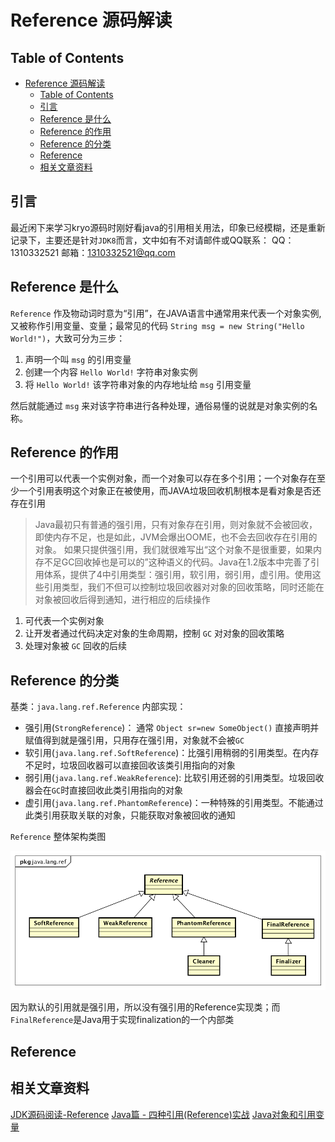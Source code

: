 # Reference 源码解读

## Table of Contents

- [Reference 源码解读](#reference-%e6%ba%90%e7%a0%81%e8%a7%a3%e8%af%bb)
  - [Table of Contents](#table-of-contents)
  - [引言](#%e5%bc%95%e8%a8%80)
  - [Reference 是什么](#reference-%e6%98%af%e4%bb%80%e4%b9%88)
  - [Reference 的作用](#reference-%e7%9a%84%e4%bd%9c%e7%94%a8)
  - [Reference 的分类](#reference-%e7%9a%84%e5%88%86%e7%b1%bb)
  - [Reference](#reference)
  - [相关文章资料](#%e7%9b%b8%e5%85%b3%e6%96%87%e7%ab%a0%e8%b5%84%e6%96%99)

## 引言

最近闲下来学习kryo源码时刚好看java的引用相关用法，印象已经模糊，还是重新记录下，主要还是针对`JDK8`而言，文中如有不对请邮件或QQ联系：
QQ： 1310332521
邮箱：1310332521@qq.com

## Reference 是什么

`Reference` 作及物动词时意为“引用”，在JAVA语言中通常用来代表一个对象实例, 又被称作引用变量、变量；最常见的代码 `String msg = new String("Hello World!")`，大致可分为三步：

1. 声明一个叫 `msg` 的引用变量
2. 创建一个内容 `Hello World!` 字符串对象实例
3. 将 `Hello World!` 该字符串对象的内存地址给 `msg` 引用变量

然后就能通过 `msg` 来对该字符串进行各种处理，通俗易懂的说就是对象实例的名称。

## Reference 的作用

一个引用可以代表一个实例对象，而一个对象可以存在多个引用；一个对象存在至少一个引用表明这个对象正在被使用，而JAVA垃圾回收机制根本是看对象是否还存在引用
>Java最初只有普通的强引用，只有对象存在引用，则对象就不会被回收，即使内存不足，也是如此，JVM会爆出OOME，也不会去回收存在引用的对象。
>如果只提供强引用，我们就很难写出“这个对象不是很重要，如果内存不足GC回收掉也是可以的”这种语义的代码。Java在1.2版本中完善了引用体系，提供了4中引用类型：强引用，软引用，弱引用，虚引用。使用这些引用类型，我们不但可以控制垃圾回收器对对象的回收策略，同时还能在对象被回收后得到通知，进行相应的后续操作

1. 可代表一个实例对象
2. 让开发者通过代码决定对象的生命周期，控制 `GC` 对对象的回收策略
3. 处理对象被 `GC` 回收的后续

## Reference 的分类

基类：`java.lang.ref.Reference`
内部实现：

- 强引用(`StrongReference`)： 通常 `Object sr=new SomeObject()` 直接声明并赋值得到就是强引用，只用存在强引用，对象就不会被`GC`
- 软引用(`java.lang.ref.SoftReference`)：比强引用稍弱的引用类型。在内存不足时，垃圾回收器可以直接回收该类引用指向的对象
- 弱引用(`java.lang.ref.WeakReference`): 比软引用还弱的引用类型。垃圾回收器会在`GC`时直接回收此类引用指向的对象
- 虚引用(`java.lang.ref.PhantomReference`)：一种特殊的引用类型。不能通过此类引用获取关联的对象，只能获取对象被回收的通知

`Reference` 整体架构类图

![Refernce UML](./img/Reference_Class_UML.png)

因为默认的引用就是强引用，所以没有强引用的Reference实现类；而`FinalReference`是Java用于实现finalization的一个内部类

## Reference 

## 相关文章资料

[JDK源码阅读-Reference](http://imushan.com/2018/08/19/java/language/JDK%E6%BA%90%E7%A0%81%E9%98%85%E8%AF%BB-Reference/)
[Java篇 - 四种引用(Reference)实战](https://blog.csdn.net/u014294681/article/details/86511451)
[Java对象和引用变量](https://blog.csdn.net/weixin_35813749/article/details/52374749)
